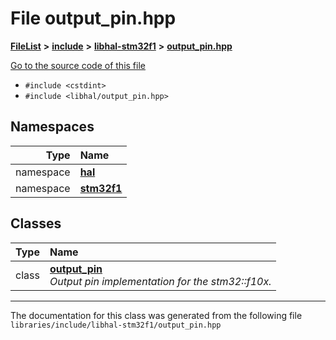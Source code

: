 

# File output\_pin.hpp



[**FileList**](files.md) **>** [**include**](dir_cba0faac6e93618a6e2539705915bd70.md) **>** [**libhal-stm32f1**](dir_382b22576b48b83d585887c4aba4f004.md) **>** [**output\_pin.hpp**](libhal-stm32f1_2output__pin_8hpp.md)

[Go to the source code of this file](libhal-stm32f1_2output__pin_8hpp_source.md)



* `#include <cstdint>`
* `#include <libhal/output_pin.hpp>`













## Namespaces

| Type | Name |
| ---: | :--- |
| namespace | [**hal**](namespacehal.md) <br> |
| namespace | [**stm32f1**](namespacehal_1_1stm32f1.md) <br> |


## Classes

| Type | Name |
| ---: | :--- |
| class | [**output\_pin**](classhal_1_1stm32f1_1_1output__pin.md) <br>_Output pin implementation for the stm32::f10x._  |



















































------------------------------
The documentation for this class was generated from the following file `libraries/include/libhal-stm32f1/output_pin.hpp`

